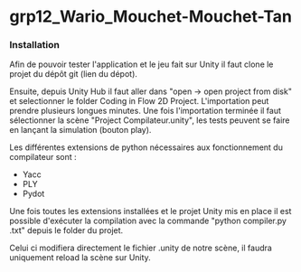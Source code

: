 # grp12_Wario_Mouchet-Mouchet-Tan

### Installation

Afin de pouvoir tester l'application et le jeu fait sur Unity il faut clone le projet du dépôt git (lien du dépot).

Ensuite, depuis Unity Hub il faut aller dans "open -> open project from disk" et selectionner le folder Coding in Flow 2D Project. L'importation peut prendre plusieurs longues minutes.
Une fois l'importation terminée il faut sélectionner la scène "Project Compilateur.unity", les tests peuvent se faire en lançant la simulation (bouton play).

Les différentes extensions de python nécessaires aux fonctionnement du compilateur sont :

- Yacc
- PLY
- Pydot

Une fois toutes les extensions installées et le projet Unity mis en place il est possible d'exécuter la compilation avec la commande "python compiler.py <nomdelinput>.txt" depuis le folder du projet.

Celui ci modifiera directement le fichier .unity de notre scène, il faudra uniquement reload la scène sur Unity.
